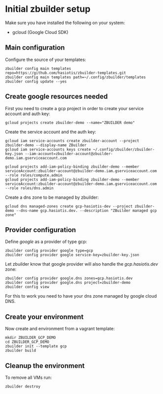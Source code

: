 # Initial zbuilder setup

Make sure you have installed the following on your system:

* gcloud (Google Cloud SDK)


## Main configuration

Configure the source of your templates:
```
zbuilder config main templates repo=https://github.com/hasiotis/zbuilder-templates.git
zbuilder config main templates path=~/.config/zbuilder/templates
zbuilder config update --yes
```

## Create google resources needed

First you need to create a gcp project in order to create your service account and auth key:
```
gcloud projects create zbuilder-demo --name="ZBUILDER demo"
```

Create the service account and the auth key:
```
gcloud iam service-accounts create zbuilder-account --project zbuilder-demo --display-name ZBuilder
gcloud iam service-accounts keys create ~/.config/zbuilder/zbuilder-key.json --iam-account=zbuilder-account@zbuilder-demo.iam.gserviceaccount.com

gcloud projects add-iam-policy-binding zbuilder-demo --member serviceAccount:zbuilder-account@zbuilder-demo.iam.gserviceaccount.com --role roles/compute.admin
gcloud projects add-iam-policy-binding zbuilder-demo --member serviceAccount:zbuilder-account@zbuilder-demo.iam.gserviceaccount.com --role roles/dns.admin
```

Create a dns zone to be managed by zbuilder:
```
gcloud dns managed-zones create gcp-hasiotis-dev --project zbuilder-demo --dns-name gcp.hasiotis.dev. --description "ZBuilder managed gcp zone"
```

## Provider configuration

Define *google* as a provider of type gcp:
```
zbuilder config provider google type=gcp
zbuilder config provider google service-key=zbuilder-key.json
```

Let zbuilder know that google provider will also handle the *gcp.hasiotis.dev* zone:
```
zbuilder config provider google.dns zones=gcp.hasiotis.dev
zbuilder config provider google.dns project=zbuilder-demo
zbuilder config view
```
For this to work you need to have your dns zone managed by google cloud DNS.

## Create your environment

Now create and environment from a vagrant template:
```
mkdir ZBUILDER_GCP_DEMO
cd ZBUILDER_GCP_DEMO
zbuilder init --template gcp
zbuilder build
```

## Cleanup the environment

To remove all VMs run:
```
zbuilder destroy
```
